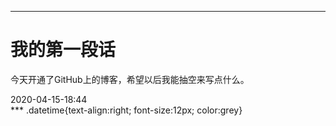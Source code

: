 
***
# 我的第一段话
今天开通了GitHub上的博客，希望以后我能抽空来写点什么。
<div class="datetime">2020-04-15-18:44</div>
***
.datetime{text-align:right; font-size:12px; color:grey}
